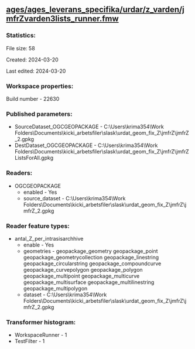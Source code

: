 ﻿## [ages/ages_leverans_specifika/urdar/z_varden/jmfrZvarden3lists_runner.fmw](https://github.com/kicki58/kix_working_dir/blob/master/ages/ages_leverans_specifika/urdar/z_varden/jmfrZvarden3lists_runner.fmw)

### Statistics:
File size: 58

Created: 2024-03-20

Last edited: 2024-03-20


### Workspace properties:
Build number    - 22630

### Published parameters:
*  SourceDataset_OGCGEOPACKAGE    -   C:\Users\krima354\Work Folders\Documents\kicki_arbetsfiler\slask\urdat_geom_fix_Z\jmfrZ\jmfrZ_2.gpkg
*  DestDataset_OGCGEOPACKAGE    -   C:\Users\krima354\Work Folders\Documents\kicki_arbetsfiler\slask\urdat_geom_fix_Z\jmfrZ\jmfrZListsForAll.gpkg

### Readers:
*  OGCGEOPACKAGE
    * enabled    -  Yes
    * source_dataset    -   C:\Users\krima354\Work Folders\Documents\kicki_arbetsfiler\slask\urdat_geom_fix_Z\jmfrZ\jmfrZ_2.gpkg

### Reader feature types:
*  antal_Z_per_intrasisarchhive
    * enable - Yes
    * geometries - geopackage_geometry geopackage_point geopackage_geometrycollection geopackage_linestring geopackage_circularstring geopackage_compoundcurve geopackage_curvepolygon geopackage_polygon geopackage_multipoint geopackage_multicurve geopackage_multisurface geopackage_multilinestring geopackage_multipolygon
    * dataset - C:\Users\krima354\Work Folders\Documents\kicki_arbetsfiler\slask\urdat_geom_fix_Z\jmfrZ\jmfrZ_2.gpkg




### Transformer histogram:
*  WorkspaceRunner    -   1
*  TestFilter    -   1

